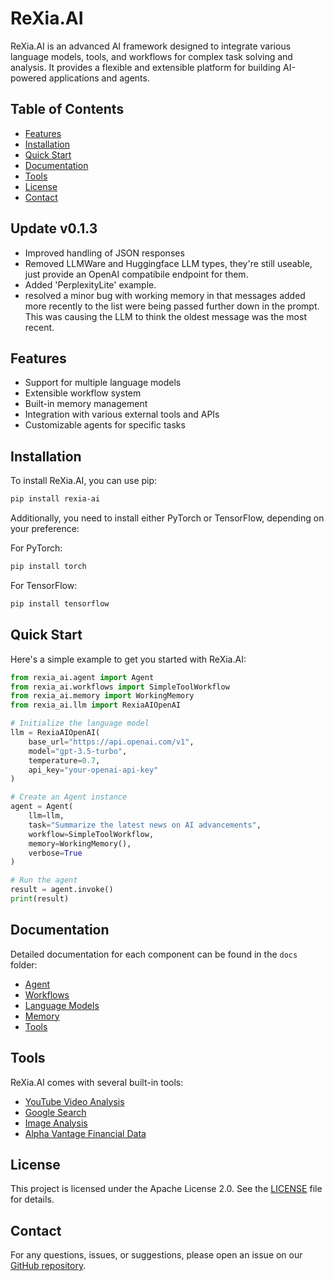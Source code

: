 # ReXia.AI

ReXia.AI is an advanced AI framework designed to integrate various language models, tools, and workflows for complex task solving and analysis. It provides a flexible and extensible platform for building AI-powered applications and agents.

## Table of Contents

- [Features](#features)
- [Installation](#installation)
- [Quick Start](#quick-start)
- [Documentation](#documentation)
- [Tools](#tools)
- [License](#license)
- [Contact](#contact)

## Update v0.1.3

- Improved handling of JSON responses
- Removed LLMWare and Huggingface LLM types, they're still useable, just provide an OpenAI compatibile endpoint for them.
- Added 'PerplexityLite' example.
- resolved a minor bug with working memory in that messages added more recently to the list were being passed further down in the prompt. This was causing the LLM to think the oldest message was the most recent.

## Features

- Support for multiple language models
- Extensible workflow system
- Built-in memory management
- Integration with various external tools and APIs
- Customizable agents for specific tasks

## Installation

To install ReXia.AI, you can use pip:

```bash
pip install rexia-ai
```

Additionally, you need to install either PyTorch or TensorFlow, depending on your preference:

For PyTorch:

```bash
pip install torch
```

For TensorFlow:

```bash
pip install tensorflow
```

## Quick Start

Here's a simple example to get you started with ReXia.AI:

```python
from rexia_ai.agent import Agent
from rexia_ai.workflows import SimpleToolWorkflow
from rexia_ai.memory import WorkingMemory
from rexia_ai.llm import RexiaAIOpenAI

# Initialize the language model
llm = RexiaAIOpenAI(
    base_url="https://api.openai.com/v1",
    model="gpt-3.5-turbo",
    temperature=0.7,
    api_key="your-openai-api-key"
)

# Create an Agent instance
agent = Agent(
    llm=llm,
    task="Summarize the latest news on AI advancements",
    workflow=SimpleToolWorkflow,
    memory=WorkingMemory(),
    verbose=True
)

# Run the agent
result = agent.invoke()
print(result)
```

## Documentation

Detailed documentation for each component can be found in the `docs` folder:

- [Agent](docs/agents/agent.md)
- [Workflows](docs/workflows)
- [Language Models](docs/llms)
- [Memory](docs/memory)
- [Tools](docs/tools)

## Tools

ReXia.AI comes with several built-in tools:

- [YouTube Video Analysis](docs/tools/youtube_video_analysis.md)
- [Google Search](docs/tools/google_search.md)
- [Image Analysis](docs/tools/image_analysis.md)
- [Alpha Vantage Financial Data](docs/tools/alpha_vantage.md)

## License

This project is licensed under the Apache License 2.0. See the [LICENSE](LICENSE) file for details.

## Contact

For any questions, issues, or suggestions, please open an issue on our [GitHub repository](https://github.com/yourusername/rexia-ai/issues).
